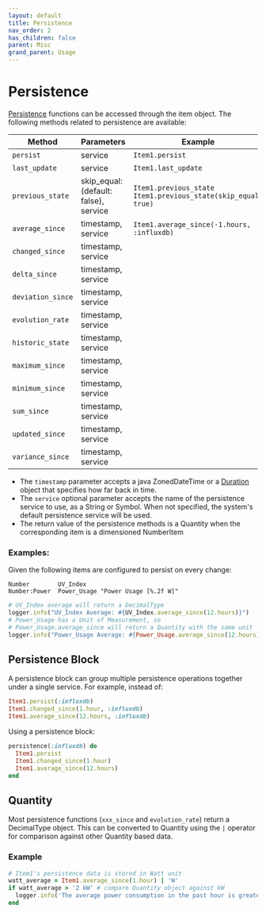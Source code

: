 ```yaml
---
layout: default
title: Persistence
nav_order: 2
has_children: false
parent: Misc
grand_parent: Usage
---
```


# Persistence

[Persistence](https://www.openhab.org/docs/configuration/persistence.html) functions can be accessed through the item object. The following methods related to persistence are available: 

| Method            | Parameters                            | Example                                                         |
| ----------------- | ------------------------------------- | --------------------------------------------------------------- |
| `persist`         | service                               | `Item1.persist`                                                 |
| `last_update`     | service                               | `Item1.last_update`                                             |
| `previous_state`  | skip_equal: (default: false), service | `Item1.previous_state` `Item1.previous_state(skip_equal: true)` |
| `average_since`   | timestamp, service                    | `Item1.average_since(-1.hours, :influxdb)`                      |
| `changed_since`   | timestamp, service                    |                                                                 |
| `delta_since`     | timestamp, service                    |                                                                 |
| `deviation_since` | timestamp, service                    |                                                                 |
| `evolution_rate`  | timestamp, service                    |                                                                 |
| `historic_state`  | timestamp, service                    |                                                                 |
| `maximum_since`   | timestamp, service                    |                                                                 |
| `minimum_since`   | timestamp, service                    |                                                                 |
| `sum_since`       | timestamp, service                    |                                                                 |
| `updated_since`   | timestamp, service                    |                                                                 |
| `variance_since`  | timestamp, service                    |                                                                 |

* The `timestamp` parameter accepts a java ZonedDateTime or a [Duration](../duration/) object that specifies how far back in time.
* The `service` optional parameter accepts the name of the persistence service to use, as a String or Symbol. When not specified, the system's default persistence service will be used.
* The return value of the persistence methods is a Quantity when the corresponding item is a dimensioned NumberItem

### Examples:

Given the following items are configured to persist on every change:
```
Number        UV_Index
Number:Power  Power_Usage "Power Usage [%.2f W]"
```

```ruby
# UV_Index average will return a DecimalType
logger.info("UV_Index Average: #{UV_Index.average_since(12.hours)}") 
# Power_Usage has a Unit of Measurement, so 
# Power_Usage.average_since will return a Quantity with the same unit
logger.info("Power_Usage Average: #{Power_Usage.average_since(12.hours)}") 
```

## Persistence Block

A persistence block can group multiple persistence operations together under a single service. For example, instead of:

```ruby
Item1.persist(:influxdb)
Item1.changed_since(1.hour, :influxdb)
Item1.average_since(12.hours, :influxdb)
```

Using a persistence block:

```ruby
persistence(:influxdb) do
  Item1.persist
  Item1.changed_since(1.hour)
  Item1.average_since(12.hours)
end
```

## Quantity

Most persistence functions (`xxx_since` and `evolution_rate`) return a DecimalType object. This can be converted to Quantity using the `|` operator for comparison against other Quantity based data.

### Example

```ruby
# Item1's persistence data is stored in Watt unit
watt_average = Item1.average_since(1.hour) | 'W' 
if watt_average > '2 kW' # compare Quantity object against kW
  logger.info('The average power consumption in the past hour is greater than 2kW')
end
```
